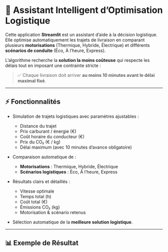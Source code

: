 # 🚚 Assistant Intelligent d’Optimisation Logistique

Cette application **Streamlit** est un assistant d’aide à la décision logistique.  
Elle optimise automatiquement les trajets de livraison en comparant plusieurs **motorisations** (Thermique, Hybride, Électrique) et différents **scénarios de conduite** (Éco, À l’heure, Express).  

L’algorithme recherche la **solution la moins coûteuse** qui respecte les délais tout en imposant une contrainte stricte :  
> ✅ Chaque livraison doit arriver **au moins 10 minutes avant le délai maximal fixé**.  

---

## ⚡ Fonctionnalités

- Simulation de trajets logistiques avec paramètres ajustables :  
  - Distance du trajet  
  - Prix carburant / énergie (€)  
  - Coût horaire du conducteur (€)  
  - Prix du CO₂ (€ / kg)  
  - Délai maximum (avec 10 minutes d’avance obligatoire)  

- Comparaison automatique de :  
  - **Motorisations** : Thermique, Hybride, Électrique  
  - **Scénarios logistiques** : Éco, À l’heure, Express  

- Résultats clairs et détaillés :  
  - Vitesse optimale  
  - Temps total (h)  
  - Coût total (€)  
  - Émissions CO₂ (kg)  
  - Motorisation & scénario retenus  

- Sélection automatique de la **meilleure solution logistique**.  

---

## 📊 Exemple de Résultat
